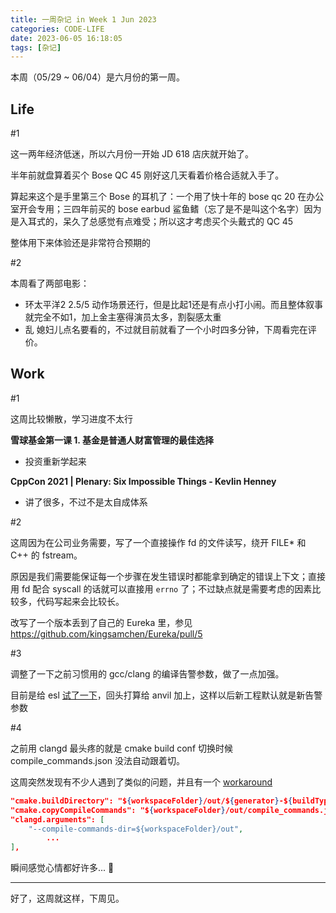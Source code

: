 ```yaml
---
title: 一周杂记 in Week 1 Jun 2023
categories: CODE-LIFE
date: 2023-06-05 16:18:05
tags: [杂记]
---
```

本周（05/29 ~ 06/04）是六月份的第一周。

## Life

\#1

这一两年经济低迷，所以六月份一开始 JD 618 店庆就开始了。

半年前就盘算着买个 Bose QC 45 刚好这几天看着价格合适就入手了。

算起来这个是手里第三个 Bose 的耳机了：一个用了快十年的 bose qc 20 在办公室开会专用；三四年前买的 bose earbud 鲨鱼鳍（忘了是不是叫这个名字）因为是入耳式的，呆久了总感觉有点难受；所以这才考虑买个头戴式的 QC 45

整体用下来体验还是非常符合预期的

\#2

本周看了两部电影：

- 环太平洋2 2.5/5 动作场景还行，但是比起1还是有点小打小闹。而且整体叙事就完全不如1，加上金主塞得演员太多，割裂感太重
- 乱 媳妇儿点名要看的，不过就目前就看了一个小时四多分钟，下周看完在评价。

## Work

\#1

这周比较懒散，学习进度不太行

**雪球基金第一课 1. 基金是普通人财富管理的最佳选择**

- 投资重新学起来

**CppCon 2021 | Plenary: Six Impossible Things - Kevlin Henney**

- 讲了很多，不过不是太自成体系

\#2

这周因为在公司业务需要，写了一个直接操作 fd 的文件读写，绕开 FILE* 和 C++ 的 fstream。

原因是我们需要能保证每一个步骤在发生错误时都能拿到确定的错误上下文；直接用 fd 配合 syscall 的话就可以直接用 `errno` 了；不过缺点就是需要考虑的因素比较多，代码写起来会比较长。

改写了一个版本丢到了自己的 Eureka 里，参见 https://github.com/kingsamchen/Eureka/pull/5

\#3

调整了一下之前习惯用的 gcc/clang 的编译告警参数，做了一点加强。

目前是给 esl [试了一下](https://github.com/kingsamchen/esl/pull/7)，回头打算给 anvil 加上，这样以后新工程默认就是新告警参数

\#4

之前用 clangd 最头疼的就是 cmake build conf 切换时候 compile_commands.json 没法自动跟着切。

这周突然发现有不少人遇到了类似的问题，并且有一个 [workaround](https://github.com/microsoft/vscode-cmake-tools/issues/654#issuecomment-592983916)

```json
"cmake.buildDirectory": "${workspaceFolder}/out/${generator}-${buildType}",
"cmake.copyCompileCommands": "${workspaceFolder}/out/compile_commands.json",
"clangd.arguments": [
    "--compile-commands-dir=${workspaceFolder}/out",
		...
],
```

瞬间感觉心情都好许多... 🥱

---

好了，这周就这样，下周见。
